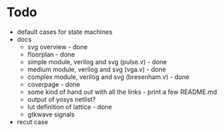 # Todo

* default cases for state machines
* docs
    * svg overview - done
    * floorplan - done
    * simple module, verilog and svg (pulse.v) - done
    * medium module, verilog and svg (vga.v) - done
    * complex module, verilog and svg (bresenham.v) - done
    * coverpage - done
    * some kind of hand out with all the links - print a few README.md
    * output of yosys netlist?
    * lut definition of lattice - done
    * gtkwave signals
* recut case
